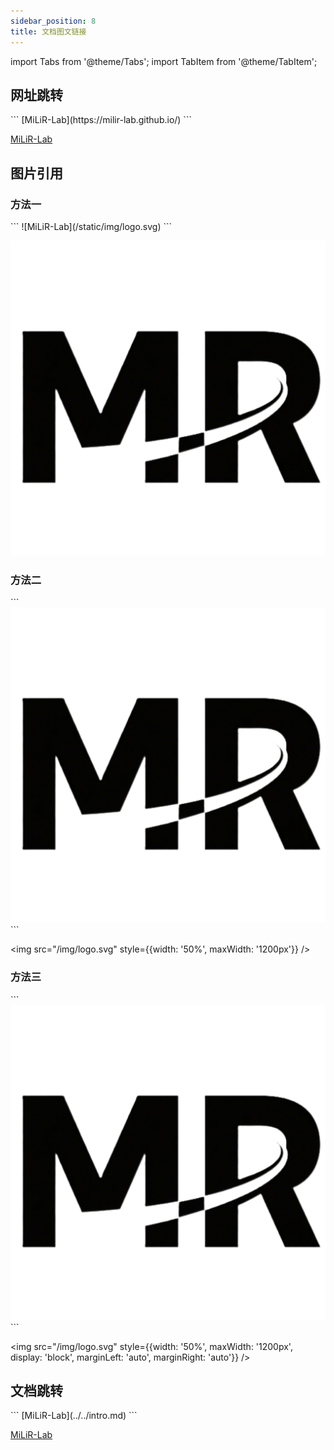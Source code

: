 ```yaml
---
sidebar_position: 8
title: 文档图文链接
---
```


import Tabs from '@theme/Tabs';
import TabItem from '@theme/TabItem';

## 网址跳转

<Tabs>
<TabItem value="markdown" label="实现语法">
```
[MiLiR-Lab](https://milir-lab.github.io/)
```
</TabItem>
<TabItem value="preview" label="效果预览">

[MiLiR-Lab](https://milir-lab.github.io/)

</TabItem>
</Tabs>

## 图片引用

### 方法一

<Tabs>
<TabItem value="markdown" label="实现语法">
```
![MiLiR-Lab](/static/img/logo.svg)
```
</TabItem>
<TabItem value="preview" label="效果预览">

![MiLiR-Lab](/img/logo.svg)

</TabItem>
</Tabs>

### 方法二

<Tabs>
<TabItem value="markdown" label="实现语法">
```
<img src="/img/logo.svg" style={{width: '50%', maxWidth: '1200px'}} />
```
</TabItem>
<TabItem value="preview" label="效果预览">

<img src="/img/logo.svg" style={{width: '50%', maxWidth: '1200px'}} />

</TabItem>
</Tabs>

### 方法三

<Tabs>
<TabItem value="markdown" label="实现语法">
```
<img 
  src="/img/logo.svg" 
  style={{width: '50%', maxWidth: '1200px', display: 'block', marginLeft: 'auto', marginRight: 'auto'}} 
/>
```
</TabItem>
<TabItem value="preview" label="效果预览">

<img 
  src="/img/logo.svg" 
  style={{width: '50%', maxWidth: '1200px', display: 'block', marginLeft: 'auto', marginRight: 'auto'}} 
/>

</TabItem>
</Tabs>

## 文档跳转

<Tabs>
<TabItem value="markdown" label="实现语法">
```
[MiLiR-Lab](../../intro.md)
```
</TabItem>
<TabItem value="preview" label="效果预览">

[MiLiR-Lab](../../intro.md)

</TabItem>
</Tabs>
